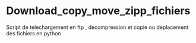 # Download_copy_move_zipp_fichiers
Script de telechargement en ftp , decompression et copie ou deplacement des fichiers en python
